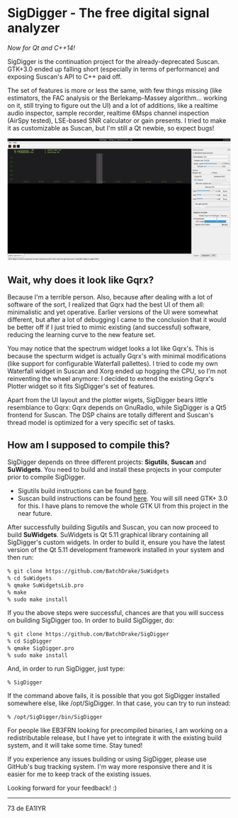 # SigDigger - The free digital signal analyzer
_Now for Qt and C++14!_


SigDigger is the continuation project for the already-deprecated Suscan. GTK+3.0 ended up falling short (especially in terms of performance) and exposing Suscan's API to C++ paid off. 

The set of features is more or less the same, with few things missing (like estimators, the FAC analysis or the Berlekamp-Massey algorithm... working on it, still trying to figure out the UI) and a lot of additions, like a realtime audio inspector, sample recorder, realtime 6Msps channel inspection (AirSpy tested), LSE-based SNR calculator or gain presents. I tried to make it as customizable as Suscan, but I'm still a Qt newbie, so expect bugs!

![](Screenshots/mainWindow.png) 

## Wait, why does it look like Gqrx?
Because I'm a terrible person. Also, because after dealing with a lot of software of the sort, I realized that Gqrx had the best UI of them all: minimalistic and yet operative. Earlier versions of the UI were somewhat different, but after a lot of debugging I came to the conclusion that it would be better off if I just tried to mimic existing (and successful) software, reducing the learning curve to the new feature set.

You may notice that the spectrum widget looks a lot like Gqrx's. This is because the specturm widget is actually Gqrx's with minimal modifications (like support for configurable Waterfall pallettes). I tried to code my own Waterfall widget in Suscan and Xorg ended up hogging the CPU, so I'm not reinventing the wheel anymore: I decided to extend the existing Gqrx's Plotter widget so it fits SigDigger's set of features.

Apart from the UI layout and the plotter wigets, SigDigger bears little resemblance to Gqrx: Gqrx depends on GnuRadio, while SigDigger is a Qt5 frontend for Suscan. The DSP chains are totally different and Suscan's thread model is optimized for a very specific set of tasks.

## How am I supposed to compile this?
SigDigger depends on three different projects: **Sigutils**, **Suscan** and **SuWidgets**. You need to build and install these projects in your computer prior to compile SigDigger.

* Sigutils build instructions can be found [here](https://github.com/BatchDrake/sigutils/blob/master/README.md).
* Suscan build instructions can be found [here](https://github.com/BatchDrake/suscan/blob/master/README.md). You will sill need GTK+ 3.0 for this. I have plans to remove the whole GTK UI from this project in the near future.


After successfully building Sigutils and Suscan, you can now proceed to build **SuWidgets**. SuWidgets is Qt 5.11 graphical library containing all SigDigger's custom widgets. In order to build it, ensure you have the latest version of the Qt 5.11 development framework installed in your system and then run:

```
% git clone https://github.com/BatchDrake/SuWidgets
% cd SuWidgets
% qmake SuWidgetsLib.pro
% make
% sudo make install
```

If you the above steps were successful, chances are that you will success on building SigDigger too. In order to build SigDigger, do:

```
% git clone https://github.com/BatchDrake/SigDigger
% cd SigDigger
% qmake SigDigger.pro
% sudo make install
```

And, in order to run SigDigger, just type:

```
% SigDigger
```

If the command above fails, it is possible that you got SigDigger installed somewhere else, like /opt/SigDigger. In that case, you can try to run instead:

```
% /opt/SigDigger/bin/SigDigger
```

For people like EB3FRN looking for precompiled binaries, I am working on a redistributable release, but I have yet to integrate it with the existing build system, and it will take some time. Stay tuned!

If you experience any issues building or using SigDigger, please use GitHub's bug tracking system. I'm way more responsive there and it is easier for me to keep track of the existing issues.

Looking forward for your feedback! :)

---
73 de EA1IYR
